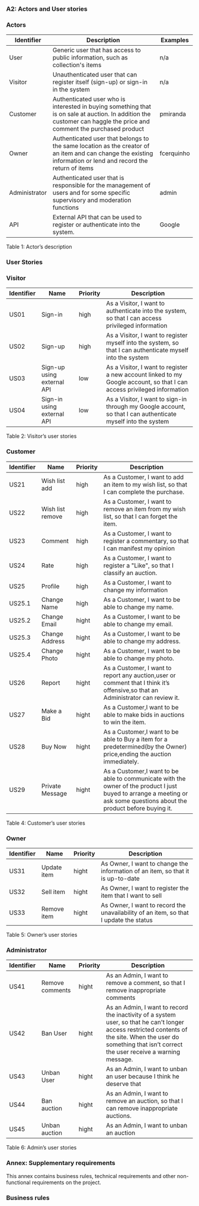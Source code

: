 ### A2: Actors and User stories

### Actors

Identifier    | Description                                                                                                                                                           | Examples
--------------|-----------------------------------------------------------------------------------------------------------------------------------------------------------------------|-----------
User          | Generic user that has access to public information, such as collection's items                                                                                        |   n/a                            
Visitor       | Unauthenticated user that can register itself (sign-up) or sign-in in the system                                                                                      |   n/a     
Customer      | Authenticated user who is interested in buying something that is on sale at  auction. In addition the customer can haggle the price and comment the purchased product | pmiranda
Owner         | Authenticated user that belongs to the same location as the creator of an item and can change the existing information or lend and record the return of items         | fcerquinho
Administrator | Authenticated user that is responsible for the management of users and for some specific supervisory and moderation functions                                         | admin
API           | External API that can be used to register or authenticate into the system.                                                                                            | Google

Table 1: Actor’s description

### User Stories

### Visitor

Identifier    | Name                        | Priority     |  Description                                                                     
--------------|-----------------------------|--------------|--------------------------------------------------------------------------------------------------------------------------
US01          | Sign-in                     | high         |  As a Visitor, I want to authenticate into the system, so that I can access privileged information    
US02          | Sign-up                     | high         |  As a Visitor, I want to register myself into the system, so that I can authenticate myself into the system
US03          | Sign-up using external API  | low          |  As a Visitor, I want to register a new account linked to my Google account, so that I can access privileged information
US04          | Sign-in using external API  | low          |  As a Visitor, I want to sign-in through my Google account, so that I can authenticate myself into the system

Table 2: Visitor’s user stories

### Customer

Identifier    | Name                        | Priority     |  Description                                                                     
--------------|-----------------------------|--------------|----------------------------------------------------------------------------------------------------------------------------------------------------------------------------
US21          | Wish list add               | high         |  As a Customer, I want to add an item to my wish list, so that I can complete the purchase.
US22          | Wish list remove            | high         |  As a Customer, I want to remove an item from my wish list, so that I can forget the item.
US23          | Comment                     | high         |  As a Customer, I want to register a commentary, so that I can manifest my opinion
US24          | Rate                        | high         |  As a Customer, I want to register a "Like", so that I classify an auction.
US25          | Profile                     | high         |  As a Customer, I want to change my information
US25.1        | Change Name                 | high         |  As a Customer, I want to be able to change my name.
US25.2        | Change Email                | hight        |  As a Customer, I want to be able to change my email.
US25.3        | Change Address              | hight        |  As a Customer, I want to be able to change my address.
US25.4        | Change Photo                | hight        |  As a Customer, I want to be able to change my photo.
US26          | Report                      | hight        |  As a Customer, I want to report any auction,user or comment that I think it’s offensive,so that an Administrator can review it.
US27          | Make a Bid                  | hight        |  As a Customer,I want to be able to make bids in auctions to win the item.
US28          | Buy Now                     | hight        |  As a Customer,I want to be able to Buy a item for a predetermined(by the Owner) price,ending the auction immediately.
US29          | Private Message             | hight        |  As a Customer,I want to be able to communicate with the owner of the product I just buyed to arrange a meeting or ask some questions about the product before buying it.

Table 4: Customer’s user stories

### Owner

Identifier    | Name                        | Priority     |  Description                                                                     
--------------|-----------------------------|--------------|---------------------------------------------------------------------------------------------------
 US31         | Update item                 | hight        |  As Owner, I want to change the information of an item, so that it is up-to-date 
 US32         | Sell item                   | hight        |  As Owner, I want to register the item that I want to sell
 US33         | Remove item                 | hight        |  As Owner, I want to record the unavailability of an item, so that I update the status

Table 5: Owner’s user stories


 ### Administrator

Identifier    | Name                        | Priority     |  Description                                                                     
--------------|-----------------------------|--------------|--------------------------------------------------------------------------------------------------------------------------------------------------------------------------------------------------------------------
 US41         | Remove comments             | hight        |  As an Admin, I want to remove a comment, so that I remove inappropriate comments
 US42         | Ban User                    | hight        |  As an Admin, I want to record the inactivity of a system user, so that he can't longer access restricted contents of the site. When the user do something that isn’t correct the user receive a warning message.
 US43         | Unban User                  | hight        |  As an Admin, I want to unban an user because I think he deserve that
 US44         | Ban auction                 | hight        |  As an Admin, I want to remove an auction, so that I can remove inappropriate auctions.
 US45         | Unban auction               | hight        |  As an Admin, I want to unban an auction
 
 Table 6: Admin’s user stories
 
### Annex: Supplementary requirements

  This annex contains business rules, technical requirements and other non-functional
requirements on the project.

### Business rules


 
 
 
